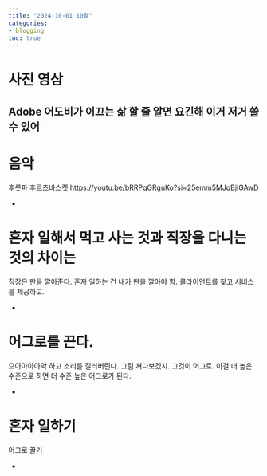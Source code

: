 ```yaml
---
title: "2024-10-01 10월"
categories:
- blogging
toc: true
---
```


사진 영상
=

Adobe
어도비가 이끄는 삶
할 줄 알면 요긴해
이거 저거 쓸 수 있어
-

음악
=

후룻파 후르츠바스켓 https://youtu.be/bRRPqGRguKo?si=25emm5MJoBjIGAwD

-

혼자 일해서 먹고 사는 것과 직장을 다니는 것의 차이는
=
직장은 판을 깔아준다.
혼자 일하는 건 내가 판을 깔아야 함. 클라이언트를 찾고 서비스를 제공하고.

-

어그로를 끈다.
=
으아아아아악 하고 소리를 질러버린다.
그럼 쳐다보겠지.
그것이 어그로.
이걸 더 높은 수준으로 하면
더 수준 높은 어그로가 된다.

-

혼자 일하기
=
어그로 끌기

-
